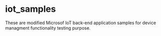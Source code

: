 # iot_samples
These are modified Microsof IoT back-end application samples for device managment functionality testing purpose. 

